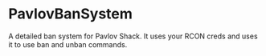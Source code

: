# PavlovBanSystem
A detailed ban system for Pavlov Shack. It uses your RCON creds and uses it to use ban and unban commands.
